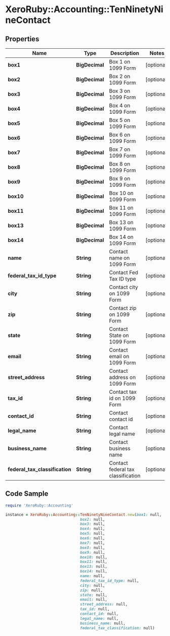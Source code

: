 # XeroRuby::Accounting::TenNinetyNineContact

## Properties

Name | Type | Description | Notes
------------ | ------------- | ------------- | -------------
**box1** | **BigDecimal** | Box 1 on 1099 Form | [optional] 
**box2** | **BigDecimal** | Box 2 on 1099 Form | [optional] 
**box3** | **BigDecimal** | Box 3 on 1099 Form | [optional] 
**box4** | **BigDecimal** | Box 4 on 1099 Form | [optional] 
**box5** | **BigDecimal** | Box 5 on 1099 Form | [optional] 
**box6** | **BigDecimal** | Box 6 on 1099 Form | [optional] 
**box7** | **BigDecimal** | Box 7 on 1099 Form | [optional] 
**box8** | **BigDecimal** | Box 8 on 1099 Form | [optional] 
**box9** | **BigDecimal** | Box 9 on 1099 Form | [optional] 
**box10** | **BigDecimal** | Box 10 on 1099 Form | [optional] 
**box11** | **BigDecimal** | Box 11 on 1099 Form | [optional] 
**box13** | **BigDecimal** | Box 13 on 1099 Form | [optional] 
**box14** | **BigDecimal** | Box 14 on 1099 Form | [optional] 
**name** | **String** | Contact name on 1099 Form | [optional] 
**federal_tax_id_type** | **String** | Contact Fed Tax ID type | [optional] 
**city** | **String** | Contact city on 1099 Form | [optional] 
**zip** | **String** | Contact zip on 1099 Form | [optional] 
**state** | **String** | Contact State on 1099 Form | [optional] 
**email** | **String** | Contact email on 1099 Form | [optional] 
**street_address** | **String** | Contact address on 1099 Form | [optional] 
**tax_id** | **String** | Contact tax id on 1099 Form | [optional] 
**contact_id** | **String** | Contact contact id | [optional] 
**legal_name** | **String** | Contact legal name | [optional] 
**business_name** | **String** | Contact business name | [optional] 
**federal_tax_classification** | **String** | Contact federal tax classification | [optional] 

## Code Sample

```ruby
require 'XeroRuby::Accounting'

instance = XeroRuby::Accounting::TenNinetyNineContact.new(box1: null,
                                 box2: null,
                                 box3: null,
                                 box4: null,
                                 box5: null,
                                 box6: null,
                                 box7: null,
                                 box8: null,
                                 box9: null,
                                 box10: null,
                                 box11: null,
                                 box13: null,
                                 box14: null,
                                 name: null,
                                 federal_tax_id_type: null,
                                 city: null,
                                 zip: null,
                                 state: null,
                                 email: null,
                                 street_address: null,
                                 tax_id: null,
                                 contact_id: null,
                                 legal_name: null,
                                 business_name: null,
                                 federal_tax_classification: null)
```


